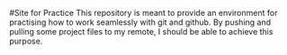 #Site for Practice
This repository is meant to provide an environment for practising how to work 
seamlessly with git and github.
By pushing and pulling some project files to my remote, I should be able to achieve this purpose.
